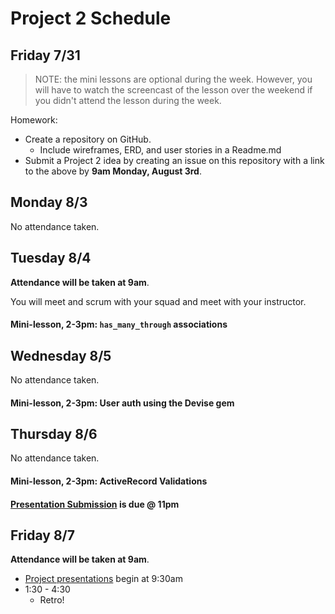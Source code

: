 # Project 2 Schedule

## Friday 7/31

> NOTE: the mini lessons are optional during the week. However, you will have to watch the screencast of the lesson over the weekend if you didn't attend the lesson during the week.

Homework:

- Create a repository on GitHub.
  - Include wireframes, ERD, and user stories in a Readme.md
- Submit a Project 2 idea by creating an issue on this repository with a link to the above by **9am Monday, August 3rd**.

## Monday 8/3

No attendance taken.

## Tuesday 8/4

**Attendance will be taken at 9am**.

You will meet and scrum with your squad and meet with your instructor.

#### Mini-lesson, 2-3pm: `has_many_through` associations

## Wednesday 8/5

No attendance taken.

#### Mini-lesson, 2-3pm: User auth using the Devise gem

## Thursday 8/6

No attendance taken.

#### Mini-lesson, 2-3pm: ActiveRecord Validations

#### [Presentation Submission](./presentations.md) is due @ 11pm

## Friday 8/7

**Attendance will be taken at 9am**.

- [Project presentations](presentations.md) begin at 9:30am
- 1:30 - 4:30
  - Retro!
